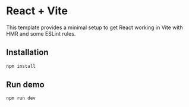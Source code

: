 # React + Vite

This template provides a minimal setup to get React working in Vite with HMR and some ESLint rules.

## Installation

```bash
npm install
```

## Run demo

```bash
npm run dev
```
